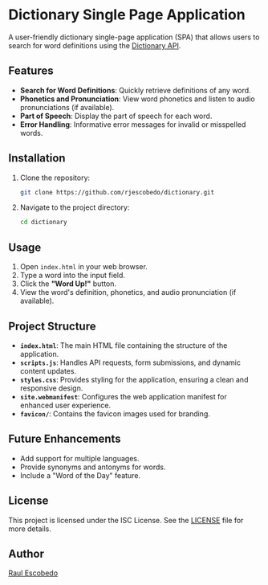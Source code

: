 # Dictionary Single Page Application

A user-friendly dictionary single-page application (SPA) that allows users to search for word definitions using the [Dictionary API](https://dictionaryapi.dev/).

## Features

- **Search for Word Definitions**: Quickly retrieve definitions of any word.
- **Phonetics and Pronunciation**: View word phonetics and listen to audio pronunciations (if available).
- **Part of Speech**: Display the part of speech for each word.
- **Error Handling**: Informative error messages for invalid or misspelled words.

## Installation

1. Clone the repository:
    ```bash
    git clone https://github.com/rjescobedo/dictionary.git
    ```
2. Navigate to the project directory:
    ```bash
    cd dictionary
    ```

## Usage

1. Open `index.html` in your web browser.
2. Type a word into the input field.
3. Click the **"Word Up!"** button.
4. View the word's definition, phonetics, and audio pronunciation (if available).

## Project Structure

- **`index.html`**: The main HTML file containing the structure of the application.
- **`scripts.js`**: Handles API requests, form submissions, and dynamic content updates.
- **`styles.css`**: Provides styling for the application, ensuring a clean and responsive design.
- **`site.webmanifest`**: Configures the web application manifest for enhanced user experience.
- **`favicon/`**: Contains the favicon images used for branding.

## Future Enhancements

- Add support for multiple languages.
- Provide synonyms and antonyms for words.
- Include a "Word of the Day" feature.

## License

This project is licensed under the ISC License. See the [LICENSE](LICENSE) file for more details.

## Author

[Raul Escobedo](https://github.com/rjescobedo)